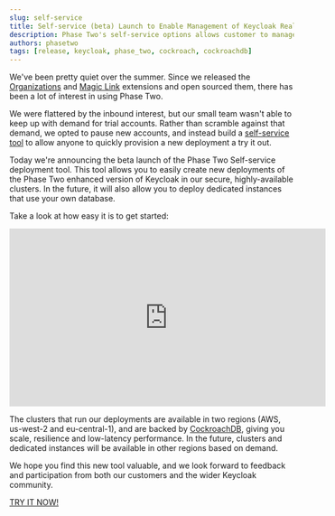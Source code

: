 ```yaml
---
slug: self-service
title: Self-service (beta) Launch to Enable Management of Keycloak Realms
description: Phase Two's self-service options allows customer to manage their own Keycloak Realms or dedicated Keycloak clusters.
authors: phasetwo
tags: [release, keycloak, phase_two, cockroach, cockroachdb]
---
```


We've been pretty quiet over the summer. Since we released the [Organizations](https://github.com/p2-inc/keycloak-orgs) and [Magic Link](https://github.com/p2-inc/keycloak-magic-link) extensions and open sourced them, there has been a lot of interest in using Phase Two.

We were flattered by the inbound interest, but our small team wasn't able to keep up with demand for trial accounts. Rather than scramble against that demand, we opted to pause new accounts, and instead build a [self-service tool](https://phasetwo.io/docs/self-service/) to allow anyone to quickly provision a new deployment a try it out.

Today we're announcing the beta launch of the Phase Two Self-service deployment tool. This tool allows you to easily create new deployments of the Phase Two enhanced version of Keycloak in our secure, highly-available clusters. In the future, it will also allow you to deploy dedicated instances that use your own database.

Take a look at how easy it is to get started:

<iframe width="560" height="315" src="https://www.youtube.com/embed/zzJPmwrEHmU" title="YouTube video player" frameborder="0" allow="accelerometer; autoplay; clipboard-write; encrypted-media; gyroscope; picture-in-picture" allowfullscreen></iframe>

The clusters that run our deployments are available in two regions (AWS, us-west-2 and eu-central-1), and are backed by [CockroachDB](https://www.cockroachlabs.com/), giving you scale, resilience and low-latency performance. In the future, clusters and dedicated instances will be available in other regions based on demand.

We hope you find this new tool valuable, and we look forward to feedback and participation from both our customers and the wider Keycloak community.

[TRY IT NOW!](https://phasetwo.io/dashboard/)
